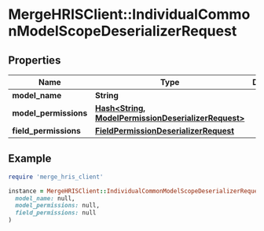# MergeHRISClient::IndividualCommonModelScopeDeserializerRequest

## Properties

| Name | Type | Description | Notes |
| ---- | ---- | ----------- | ----- |
| **model_name** | **String** |  |  |
| **model_permissions** | [**Hash&lt;String, ModelPermissionDeserializerRequest&gt;**](ModelPermissionDeserializerRequest.md) |  | [optional] |
| **field_permissions** | [**FieldPermissionDeserializerRequest**](FieldPermissionDeserializerRequest.md) |  | [optional] |

## Example

```ruby
require 'merge_hris_client'

instance = MergeHRISClient::IndividualCommonModelScopeDeserializerRequest.new(
  model_name: null,
  model_permissions: null,
  field_permissions: null
)
```

